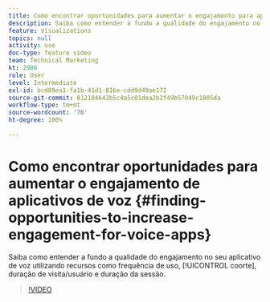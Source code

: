 ```yaml
---
title: Como encontrar oportunidades para aumentar o engajamento para aplicativos de voz
description: Saiba como entender a fundo a qualidade do engajamento no seu aplicativo de voz utilizando recursos como frequência de uso, coorte, duração de visita/usuário e duração da sessão.
feature: Visualizations
topics: null
activity: use
doc-type: feature video
team: Technical Marketing
kt: 2906
role: User
level: Intermediate
exl-id: bcd89ea1-fa1b-41d1-816e-cdd9d49ae172
source-git-commit: 812184643b5c4a5c01dea2b2f49b57049c1805da
workflow-type: tm+mt
source-wordcount: '76'
ht-degree: 100%

---
```


# Como encontrar oportunidades para aumentar o engajamento de aplicativos de voz {#finding-opportunities-to-increase-engagement-for-voice-apps}

Saiba como entender a fundo a qualidade do engajamento no seu aplicativo de voz utilizando recursos como frequência de uso, [!UICONTROL coorte], duração de visita/usuário e duração da sessão.

>[!VIDEO](https://video.tv.adobe.com/v/34960/?quality=12&learn=on&captions=por_br)
